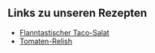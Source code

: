 ## Links zu unseren Rezepten
 * [Flanntastischer Taco-Salat](https://flanntastictv.github.io/rezepte/Taco-Salat)
 * [Tomaten-Relish](https://flanntastictv.github.io/rezepte/Tomaten-Relish)
